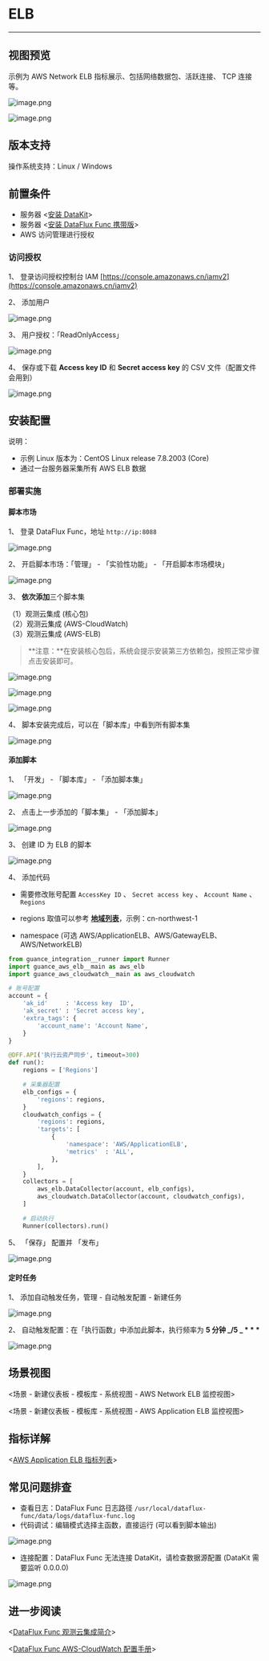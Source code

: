 # ELB

---

## 视图预览

示例为 AWS Network ELB 指标展示、包括网络数据包、活跃连接、 TCP 连接等。

![image.png](../imgs/aws-elb-1.png)

![image.png](../imgs/aws-elb-2.png)

## 版本支持

操作系统支持：Linux / Windows

## 前置条件

- 服务器 <[安装 DataKit](../../datakit/datakit-install.md)>
- 服务器 <[安装 DataFlux Func 携带版](../../dataflux-func/quick-start.md)>
- AWS 访问管理进行授权

### 访问授权

1、 登录访问授权控制台 IAM [https://console.amazonaws.cn/iamv2](https://console.amazonaws.cn/iamv2)

2、 添加用户

![image.png](../imgs/aws-elb-3.png)

3、 用户授权：「ReadOnlyAccess」

![image.png](../imgs/aws-elb-4.png)

4、 保存或下载 **Access key ID** 和 **Secret access key** 的 CSV 文件（配置文件会用到）

![image.png](../imgs/aws-elb-5.png)

## 安装配置

说明：

- 示例 Linux 版本为：CentOS Linux release 7.8.2003 (Core)
- 通过一台服务器采集所有 AWS ELB 数据

### 部署实施

#### 脚本市场

1、 登录 DataFlux Func，地址 `http://ip:8088`

![image.png](../imgs/aws-elb-6.png)

2、 开启脚本市场：「管理」 - 「实验性功能」 - 「开启脚本市场模块」

![image.png](../imgs/aws-elb-7.png)

3、 **依次添加**三个脚本集

（1）观测云集成 (核心包)<br />
（2）观测云集成 (AWS-CloudWatch)<br />
（3）观测云集成 (AWS-ELB)

> **注意：**在安装核心包后，系统会提示安装第三方依赖包，按照正常步骤点击安装即可。

![image.png](../imgs/aws-elb-8.png)

![image.png](../imgs/aws-elb-9.png)

![image.png](../imgs/aws-elb-10.png)

4、 脚本安装完成后，可以在「脚本库」中看到所有脚本集

![image.png](../imgs/aws-elb-11.png)

#### 添加脚本

1、 「开发」 - 「脚本库」 - 「添加脚本集」

![image.png](../imgs/aws-elb-12.png)

2、 点击上一步添加的「脚本集」 - 「添加脚本」

![image.png](../imgs/aws-elb-13.png)

3、 创建 ID 为 ELB 的脚本

![image.png](../imgs/aws-elb-14.png)

4、 添加代码

- 需要修改账号配置 `AccessKey ID` 、 `Secret access key` 、 `Account Name` 、 `Regions`

- regions 取值可以参考 [**地域列表**](https://docs.aws.amazon.com/zh_cn/documentdb/latest/developerguide/regions-and-azs.html)，示例：cn-northwest-1
- namespace (可选 AWS/ApplicationELB、AWS/GatewayELB、AWS/NetworkELB)

```python
from guance_integration__runner import Runner
import guance_aws_elb__main as aws_elb
import guance_aws_cloudwatch__main as aws_cloudwatch

# 账号配置
account = {
    'ak_id'     : 'Access key  ID',
    'ak_secret' : 'Secret access key',
    'extra_tags': {
        'account_name': 'Account Name',
    }
}

@DFF.API('执行云资产同步', timeout=300)
def run():
    regions = ['Regions']

    # 采集器配置
    elb_configs = {
        'regions': regions,
    }
    cloudwatch_configs = {
        'regions': regions,
        'targets': [
            {
                'namespace': 'AWS/ApplicationELB',
                'metrics'  : 'ALL',
            },
        ],
    }
    collectors = [
        aws_elb.DataCollector(account, elb_configs),
        aws_cloudwatch.DataCollector(account, cloudwatch_configs),
    ]

    # 启动执行
    Runner(collectors).run()

```

5、 「保存」 配置并 「发布」

![image.png](../imgs/aws-elb-15.png)

#### 定时任务

1、 添加自动触发任务，管理 - 自动触发配置 - 新建任务

![image.png](../imgs/aws-elb-16.png)

2、 自动触发配置：在「执行函数」中添加此脚本，执行频率为 **5 分钟 _/5 _ \* \* \***

![image.png](../imgs/aws-elb-17.png)

## 场景视图

<场景 - 新建仪表板 - 模板库 - 系统视图 - AWS Network ELB 监控视图>

<场景 - 新建仪表板 - 模板库 - 系统视图 - AWS Application ELB 监控视图>

## 指标详解

<[AWS Application ELB 指标列表](https://docs.aws.amazon.com/elasticloadbalancing/latest/application/load-balancer-cloudwatch-metrics.html)>

## 常见问题排查

- 查看日志：DataFlux Func 日志路径 `/usr/local/dataflux-func/data/logs/dataflux-func.log`
- 代码调试：编辑模式选择主函数，直接运行 (可以看到脚本输出)

![image.png](../imgs/aws-elb-18.png)

- 连接配置：DataFlux Func 无法连接 DataKit，请检查数据源配置 (DataKit 需要监听 0.0.0.0)

![image.png](../imgs/aws-elb-19.png)

## 进一步阅读

<[DataFlux Func 观测云集成简介](../../dataflux-func/script-market-guance-integration.md)>

<[DataFlux Func AWS-CloudWatch 配置手册](../../dataflux-func/script-market-guance-aws-cloudwatch.md)>
